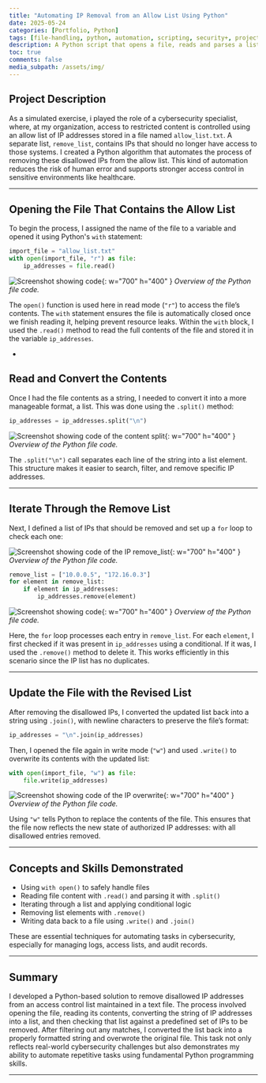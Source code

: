 ```yaml
---
title: "Automating IP Removal from an Allow List Using Python"
date: 2025-05-24
categories: [Portfolio, Python]
tags: [file-handling, python, automation, scripting, security+, project, portfolio,]
description: A Python script that opens a file, reads and parses a list of IP addresses, removes unauthorized entries, and rewrites the cleaned list.
toc: true
comments: false
media_subpath: /assets/img/
---
```


## Project Description

As a simulated exercise, i played the role of a cybersecurity specialist, where, at my organization, access to restricted content is controlled using an allow list of IP addresses stored in a file named `allow_list.txt`. A separate list, `remove_list`, contains IPs that should no longer have access to those systems. I created a Python algorithm that automates the process of removing these disallowed IPs from the allow list. This kind of automation reduces the risk of human error and supports stronger access control in sensitive environments like healthcare.

---

## Opening the File That Contains the Allow List

To begin the process, I assigned the name of the file to a variable and opened it using Python's `with` statement:

````python
import_file = "allow_list.txt"
with open(import_file, "r") as file:
    ip_addresses = file.read()
````
![Screenshot showing code](reading-contents.png){: w="700" h="400" }
_Overview of the Python file code._

The `open()` function is used here in read mode (`"r"`) to access the file’s contents. The `with` statement ensures the file is automatically closed once we finish reading it, helping prevent resource leaks. Within the `with` block, I used the `.read()` method to read the full contents of the file and stored it in the variable `ip_addresses`.

-

## Read and Convert the Contents

Once I had the file contents as a string, I needed to convert it into a more manageable format, a list. This was done using the `.split()` method:

````python
ip_addresses = ip_addresses.split("\n")
````
![Screenshot showing code of the content split](string-conversion.png){: w="700" h="400" }
_Overview of the Python file code._

The `.split("\n")` call separates each line of the string into a list element. This structure makes it easier to search, filter, and remove specific IP addresses.

---

## Iterate Through the Remove List

Next, I defined a list of IPs that should be removed and set up a `for` loop to check each one:

![Screenshot showing code of the IP remove_list](remove-list.png){: w="700" h="400" }
_Overview of the Python file code._

```python
remove_list = ["10.0.0.5", "172.16.0.3"]
for element in remove_list:
    if element in ip_addresses:
        ip_addresses.remove(element)
```
![Screenshot showing code](removing-ip.png){: w="700" h="400" }
_Overview of the Python file code._


Here, the `for` loop processes each entry in `remove_list`. For each `element`, I first checked if it was present in `ip_addresses` using a conditional. If it was, I used the `.remove()` method to delete it. This works efficiently in this scenario since the IP list has no duplicates.

---

## Update the File with the Revised List

After removing the disallowed IPs, I converted the updated list back into a string using `.join()`, with newline characters to preserve the file’s format:

```python
ip_addresses = "\n".join(ip_addresses)
```


Then, I opened the file again in write mode (`"w"`) and used `.write()` to overwrite its contents with the updated list:

```python
with open(import_file, "w") as file:
    file.write(ip_addresses)
```

![Screenshot showing code of the IP overwrite](updating-ip.png){: w="700" h="400" }
_Overview of the Python file code._

Using `"w"` tells Python to replace the contents of the file. This ensures that the file now reflects the new state of authorized IP addresses: with all disallowed entries removed.

---

## Concepts and Skills Demonstrated

* Using `with open()` to safely handle files
* Reading file content with `.read()` and parsing it with `.split()`
* Iterating through a list and applying conditional logic
* Removing list elements with `.remove()`
* Writing data back to a file using `.write()` and `.join()`

These are essential techniques for automating tasks in cybersecurity, especially for managing logs, access lists, and audit records.

---

## Summary

I developed a Python-based solution to remove disallowed IP addresses from an access control list maintained in a text file. The process involved opening the file, reading its contents, converting the string of IP addresses into a list, and then checking that list against a predefined set of IPs to be removed. After filtering out any matches, I converted the list back into a properly formatted string and overwrote the original file. This task not only reflects real-world cybersecurity challenges but also demonstrates my ability to automate repetitive tasks using fundamental Python programming skills.

---
